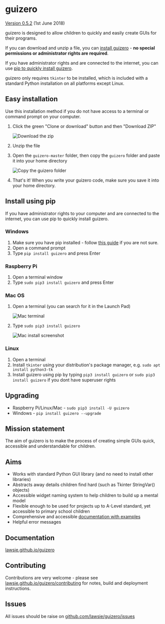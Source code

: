 # guizero

[Version 0.5.2](http://lawsie.github.io/guizero/changelog) (1st June 2018)

guizero is designed to allow children to quickly and easily create GUIs for their programs.

If you can download and unzip a file, you can [install guizero](#easy-installation) - **no special permissions or administrator rights are required**.

If you have administrator rights and are connected to the internet, you can use [pip to quickly install guizero](#install-using-pip).

guizero only requires `tkinter` to be installed, which is included with a standard Python installation on all platforms except Linux.

## Easy installation

Use this installation method if you do not have access to a terminal or command prompt on your computer.

1. Click the green "Clone or download" button and then "Download ZIP"

    ![Download the zip](docs-src/docs/images/download-zip.png)

2. Unzip the file

3. Open the `guizero-master` folder, then copy the `guizero` folder and paste it into your home directory

    ![Copy the guizero folder](docs-src/docs/images/copy-guizero.png)

4. That's it! When you write your guizero code, make sure you save it into your home directory.

## Install using pip

If you have administrator rights to your computer and are connected to the internet, you can use pip to quickly install guizero.

### Windows

1. Make sure you have pip installed - follow [this guide](https://projects.raspberrypi.org/en/projects/using-pip-on-windows) if you are not sure.
2. Open a command prompt
3. Type `pip install guizero` and press Enter

### Raspberry Pi

1. Open a terminal window
2. Type `sudo pip3 install guizero` and press Enter

### Mac OS
1. Open a terminal (you can search for it in the Launch Pad)

    ![Mac terminal](docs-src/docs/images/mac-terminal.png)

2. Type `sudo pip3 install guizero`

    ![Mac install screenshot](docs-src/docs/images/mac-install.png)

### Linux

1. Open a terminal
2. Install `tkinter` using your distribution's package manager, e.g. `sudo apt install python3-tk`
3. Install guizero using pip by typing `pip3 install guizero` or `sudo pip3 install guizero` if you dont have superuser rights

## Upgrading

- Raspberry Pi/Linux/Mac - `sudo pip3 install -U guizero`
- Windows - `pip install guizero --upgrade`

## Mission statement
The aim of guizero is to make the process of creating simple GUIs quick, accessible and understandable for children.

## Aims
* Works with standard Python GUI library (and no need to install other libraries)
* Abstracts away details children find hard (such as Tkinter StringVar() objects)
* Accessible widget naming system to help children to build up a mental model
* Flexible enough to be used for projects up to A-Level standard, yet accessible to primary school children
* Comprehensive and accessible [documentation with examples](https://lawsie.github.io/guizero)
* Helpful error messages

## Documentation

[lawsie.github.io/guizero](https://lawsie.github.io/guizero)

## Contributing

Contributions are very welcome - please see [lawsie.github.io/guizero/contributing](https://lawsie.github.io/guizero/contributing) for notes, build and deployment instructions.

## Issues

All issues should be raise on [github.com/lawsie/guizero/issues](https://github.com/lawsie/guizero/issues)
